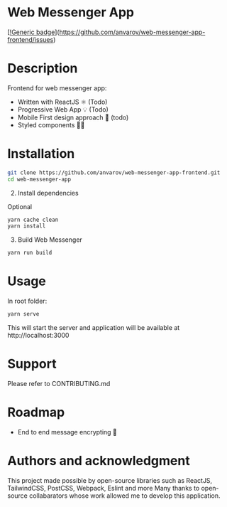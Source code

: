 # Web Messenger App

[[!Generic badge](https://img.shields.io/github/issues/anvarov/web-messenger-app-frontend)](https://github.com/anvarov/web-messenger-app-frontend/issues)

# Description

Frontend for web messenger app:

- Written with ReactJS ⚛️ (Todo)
- Progressive Web App 💡 (Todo)
- Mobile First design approach 📱 (todo)
- Styled components 💅🏼

# Installation

```bash
git clone https://github.com/anvarov/web-messenger-app-frontend.git
cd web-messenger-app
```

2. Install dependencies

Optional

```bash
yarn cache clean
yarn install
```

3. Build Web Messenger

```bash
yarn run build
```

# Usage

In root folder:

```bash
yarn serve
```

This will start the server and application will be available at
http://localhost:3000

# Support

Please refer to CONTRIBUTING.md

# Roadmap

- End to end message encrypting 🔐

# Authors and acknowledgment

This project made possible by open-source libraries such as ReactJS,
TailwindCSS, PostCSS, Webpack, Eslint and more Many thanks to open-source
collabarators whose work allowed me to develop this application.
